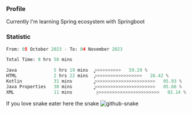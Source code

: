 ### Profile 

Currently I'm learning Spring ecosystem with Springboot

### Statistic
<!--START_SECTION:waka-->

```python
From: 05 October 2023 - To: 04 November 2023

Total Time: 8 hrs 58 mins

Java              5 hrs 19 mins   ͎͎͎͎͎͎͎͎͎͎͎͎͎͎̞>>>>>>>>>>   59.29 %
HTML              2 hrs 22 mins   ͎͎͎͎͎͎̝>>>>>>>>>>>>>>>>>>   26.42 %
Kotlin            31 mins         ͎͚>>>>>>>>>>>>>>>>>>>>>>>   05.93 %
Java Properties   30 mins         ͎͚>>>>>>>>>>>>>>>>>>>>>>>   05.66 %
XML               11 mins         ̦>>>>>>>>>>>>>>>>>>>>>>>>   02.14 %
```

<!--END_SECTION:waka-->

If you love snake eater here the snake 
<picture>
  <source media="(prefers-color-scheme: dark)" srcset="https://github.com/pradana4648/pradana4648/blob/c0566a83ca6ea5f2e46bab00e717c4c82b4b5c4c/github-contribution-grid-snake-dark.svg" />
  <source media="(prefers-color-scheme: light)" srcset="https://github.com/pradana4648/pradana4648/blob/c0566a83ca6ea5f2e46bab00e717c4c82b4b5c4c/github-contribution-grid-snake.svg" />
  <img alt="github-snake" src="https://github.com/pradana4648/pradana4648/blob/c0566a83ca6ea5f2e46bab00e717c4c82b4b5c4c/github-contribution-grid-snake.svg" />
</picture>
